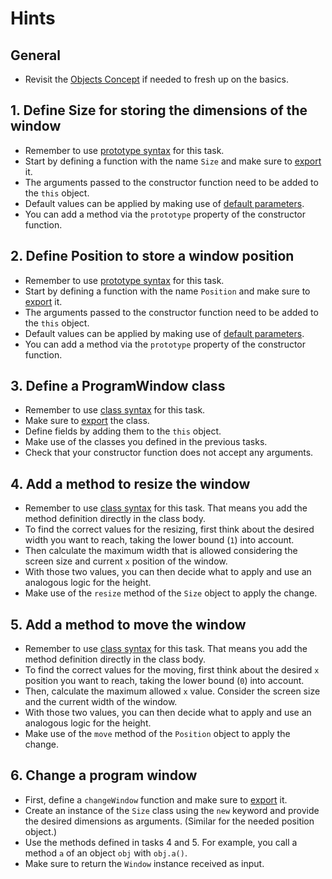 # Hints

## General

- Revisit the [Objects Concept][concept-objects] if needed to fresh up on the basics.

## 1. Define Size for storing the dimensions of the window

- Remember to use [prototype syntax][mdn-prototype] for this task.
- Start by defining a function with the name `Size` and make sure to [export][mdn-export] it.
- The arguments passed to the constructor function need to be added to the `this` object.
- Default values can be applied by making use of [default parameters][mdn-default-params].
- You can add a method via the `prototype` property of the constructor function.

## 2. Define Position to store a window position

- Remember to use [prototype syntax][mdn-prototype] for this task.
- Start by defining a function with the name `Position` and make sure to [export][mdn-export] it.
- The arguments passed to the constructor function need to be added to the `this` object.
- Default values can be applied by making use of [default parameters][mdn-default-params].
- You can add a method via the `prototype` property of the constructor function.

## 3. Define a ProgramWindow class

- Remember to use [class syntax][mdn-class] for this task.
- Make sure to [export][mdn-export] the class.
- Define fields by adding them to the `this` object.
- Make use of the classes you defined in the previous tasks.
- Check that your constructor function does not accept any arguments.

## 4. Add a method to resize the window

- Remember to use [class syntax][mdn-class] for this task.
  That means you add the method definition directly in the class body.
- To find the correct values for the resizing, first think about the desired width you want to reach, taking the lower bound (`1`) into account.
- Then calculate the maximum width that is allowed considering the screen size and current `x` position of the window.
- With those two values, you can then decide what to apply and use an analogous logic for the height.
- Make use of the `resize` method of the `Size` object to apply the change.

## 5. Add a method to move the window

- Remember to use [class syntax][mdn-class] for this task.
  That means you add the method definition directly in the class body.
- To find the correct values for the moving, first think about the desired `x` position you want to reach, taking the lower bound (`0`) into account.
- Then, calculate the maximum allowed `x` value.
  Consider the screen size and the current width of the window.
- With those two values, you can then decide what to apply and use an analogous logic for the height.
- Make use of the `move` method of the `Position` object to apply the change.

## 6. Change a program window

- First, define a `changeWindow` function and make sure to [export][mdn-export] it.
- Create an instance of the `Size` class using the `new` keyword and provide the desired dimensions as arguments. (Similar for the needed position object.)
- Use the methods defined in tasks 4 and 5. For example, you call a method `a` of an object `obj` with `obj.a()`.
- Make sure to return the `Window` instance received as input.

[concept-objects]: /tracks/javascript/concepts/objects
[mdn-export]: https://developer.mozilla.org/en-US/docs/Web/JavaScript/Reference/Statements/export
[mdn-default-params]: https://developer.mozilla.org/en-US/docs/Web/JavaScript/Reference/Functions/Default_parameters
[mdn-prototype]: https://developer.mozilla.org/en-US/docs/Learn/JavaScript/Objects/Object_prototypes#understanding_prototype_objects
[mdn-class]: https://developer.mozilla.org/en-US/docs/Web/JavaScript/Reference/Classes
